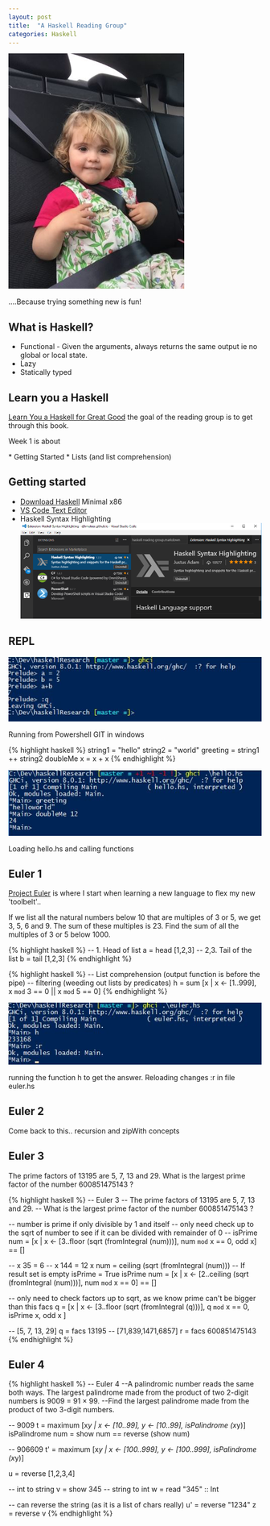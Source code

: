 ```yaml
---
layout: post
title:  "A Haskell Reading Group"
categories: Haskell
---
```

![Cows](/assets/Mia_350.jpg)
<p>....Because trying something new is fun!</p>

## What is Haskell?
* Functional -  Given the arguments, always returns the same output ie no global or local state. 
* Lazy
* Statically typed

## Learn you a Haskell
[Learn You a Haskell for Great Good](http://learnyouahaskell.com/) the goal of the reading group is to get through this book.

<p>Week 1 is about</p>
* Getting Started
* Lists (and list comprehension)

## Getting started
* [Download Haskell](https://www.haskell.org/platform/windows.html) Minimal x86
* [VS Code Text Editor](http://code.visualstudio.com/)
* Haskell Syntax Highlighting
![Cows](/assets/Haskell_940.png)

## REPL
![Cows](/assets/Hask_1.jpg)
<p>Running from Powershell GIT in windows</p>

{% highlight haskell %}
string1 = "hello"
string2 = "world"
greeting = string1 ++ string2
doubleMe x = x + x
{% endhighlight %}

![Cows](/assets/Hask_2.jpg)
<p>Loading hello.hs and calling functions</p>


## Euler 1
[Project Euler](https://projecteuler.net/archives) is where I start when learning a new language to flex my new 'toolbelt'..

<p>If we list all the natural numbers below 10 that are multiples of 3 or 5, we get 3, 5, 6 and 9. The sum of these multiples is 23.
Find the sum of all the multiples of 3 or 5 below 1000.</p>

{% highlight haskell %}
-- 1.  Head of list
a = head [1,2,3]
-- 2,3.  Tail of the list
b = tail [1,2,3]
{% endhighlight %}

{% highlight haskell %}
-- List comprehension (output function is before the pipe)
-- filtering (weeding out lists by predicates)
h = sum [x | x <- [1..999], x `mod` 3 == 0 || x `mod` 5 == 0]
{% endhighlight %}

![Cows](/assets/Hask_3.jpg)
<p>running the function h to get the answer.  Reloading  changes :r  in file euler.hs</p>

## Euler 2
Come back to this.. recursion and zipWith concepts

## Euler 3
<p>The prime factors of 13195 are 5, 7, 13 and 29.
 What is the largest prime factor of the number 600851475143 ?</p>

{% highlight haskell %}
-- Euler 3
-- The prime factors of 13195 are 5, 7, 13 and 29.
-- What is the largest prime factor of the number 600851475143 ?

-- number is prime if only divisible by 1 and itself
-- only need check up to the sqrt of number to see if it can be divided with remainder of 0
-- isPrime num = [x | x <- [3..floor (sqrt (fromIntegral (num)))], num `mod` x == 0, odd x] == []

-- x 35 = 6
-- x 144 = 12
x num = ceiling (sqrt (fromIntegral (num)))
-- If result set is empty isPrime = True
isPrime num = [x | x <- [2..ceiling (sqrt (fromIntegral (num)))], num `mod` x == 0] == []

-- only need to check factors up to sqrt, as we know prime can't be bigger than this
facs q =  [x | x <- [3..floor (sqrt (fromIntegral (q)))], q `mod` x  == 0, isPrime x, odd x ]

-- [5, 7, 13, 29]
q = facs 13195
-- [71,839,1471,6857]
r = facs 600851475143
{% endhighlight %}

## Euler 4
{% highlight haskell %}
-- Euler 4
--A palindromic number reads the same both ways. The largest palindrome made from the product of two 2-digit numbers is 9009 = 91 × 99.
--Find the largest palindrome made from the product of two 3-digit numbers.

-- 9009
t = maximum [x*y | x <- [10..99], y <- [10..99], isPalindrome (x*y)]
isPalindrome num = show num == reverse (show num) 

-- 906609
t' = maximum [x*y | x <- [100..999], y <- [100..999], isPalindrome (x*y)]

u = reverse [1,2,3,4]

-- int to string
v = show 345
-- string to int
w = read "345" :: Int

-- can reverse the string (as it is a list of chars really)
u' = reverse "1234"
z = reverse v
{% endhighlight %}



